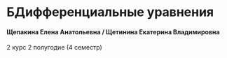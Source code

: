 # БДифференциальные уравнения

#### Щепакина Елена Анатольевна / Щетинина Екатерина Владимировна

2 курс 2 полугодие (4 семестр)
